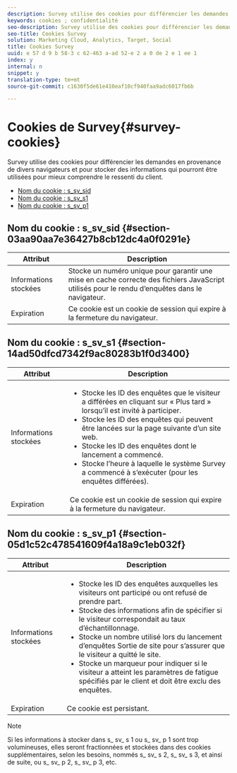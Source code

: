 ```yaml
---
description: Survey utilise des cookies pour différencier les demandes en provenance de divers navigateurs et pour stocker des informations qui pourront être utilisées pour mieux comprendre le ressenti du client.
keywords: cookies ; confidentialité
seo-description: Survey utilise des cookies pour différencier les demandes en provenance de divers navigateurs et pour stocker des informations qui pourront être utilisées pour mieux comprendre le ressenti du client.
seo-title: Cookies Survey
solution: Marketing Cloud, Analytics, Target, Social
title: Cookies Survey
uuid: e 57 d 9 b 58-3 c 62-463 a-ad 52-e 2 a 0 de 2 e 1 ee 1
index: y
internal: n
snippet: y
translation-type: tm+mt
source-git-commit: c1630f5de61e410eaf10cf940faa9adc6017fb6b

---
```



# Cookies de Survey{#survey-cookies}

Survey utilise des cookies pour différencier les demandes en provenance de divers navigateurs et pour stocker des informations qui pourront être utilisées pour mieux comprendre le ressenti du client.

* [Nom du cookie : s_sv_sid](../cookies-overview/cookies-survey.md#section-03aa90aa7e36427b8cb12dc4a0f0291e)
* [Nom du cookie : s_sv_s1](../cookies-overview/cookies-survey.md#section-14ad50dfcd7342f9ac80283b1f0d3400)
* [Nom du cookie : s_sv_p1](../cookies-overview/cookies-survey.md#section-05d1c52c478541609f4a18a9c1eb032f)

## Nom du cookie : s_sv_sid {#section-03aa90aa7e36427b8cb12dc4a0f0291e}

| Attribut | Description |
|---|---|
| Informations stockées | Stocke un numéro unique pour garantir une mise en cache correcte des fichiers JavaScript utilisés pour le rendu d’enquêtes dans le navigateur. |
| Expiration | Ce cookie est un cookie de session qui expire à la fermeture du navigateur. |

## Nom du cookie : s_sv_s1 {#section-14ad50dfcd7342f9ac80283b1f0d3400}

<table id="table_6835D64C5D464A049F576621F2BE3FAD"> 
 <thead> 
  <tr> 
   <th colname="col1" class="entry"> Attribut </th> 
   <th colname="col2" class="entry"> Description </th> 
  </tr> 
 </thead>
 <tbody> 
  <tr> 
   <td colname="col1"> Informations stockées </td> 
   <td colname="col2"> <p> 
     <ul id="ul_350369AFBEFF49938026D7D25D012A88"> 
      <li id="li_EA3D03382BFA474B802D1EE2054FABDB">Stocke les ID des enquêtes que le visiteur a différées en cliquant sur « Plus tard » lorsqu’il est invité à participer. </li> 
      <li id="li_6111E8D568D64D7CBFB906046134025C"> Stocke les ID des enquêtes qui peuvent être lancées sur la page suivante d’un site web. </li> 
      <li id="li_A16519F487654435B50577DA08654E70">Stocke les ID des enquêtes dont le lancement a commencé. </li> 
      <li id="li_8322C91846AB4A65B277C435D61660BF">Stocke l’heure à laquelle le système Survey a commencé à s’exécuter (pour les enquêtes différées). </li> 
     </ul> </p> </td> 
  </tr> 
  <tr> 
   <td colname="col1"> Expiration </td> 
   <td colname="col2"> Ce cookie est un cookie de session qui expire à la fermeture du navigateur. </td> 
  </tr> 
 </tbody> 
</table>

## Nom du cookie : s_sv_p1 {#section-05d1c52c478541609f4a18a9c1eb032f}

<table id="table_8F6CC83D32D54BEE99884318AD126C98"> 
 <thead> 
  <tr> 
   <th colname="col1" class="entry"> Attribut </th> 
   <th colname="col2" class="entry"> Description </th> 
  </tr> 
 </thead>
 <tbody> 
  <tr> 
   <td colname="col1"> Informations stockées </td> 
   <td colname="col2"> <p> 
     <ul id="ul_A2717AD89DA540468963E9E7FBD382D5"> 
      <li id="li_21B0165911C74BA796111E9C93142B95">Stocke les ID des enquêtes auxquelles les visiteurs ont participé ou ont refusé de prendre part. </li> 
      <li id="li_DD966285CAE7438C9E43AFC4E91569F8">Stocke des informations afin de spécifier si le visiteur correspondait au taux d’échantillonnage. </li> 
      <li id="li_27BD16FE78BC46C3846BFFE4DF65BCB3">Stocke un nombre utilisé lors du lancement d’enquêtes Sortie de site pour s’assurer que le visiteur a quitté le site. </li> 
      <li id="li_0C9FF8939615407BB9A0DB24C7C31CE6">Stocke un marqueur pour indiquer si le visiteur a atteint les paramètres de fatigue spécifiés par le client et doit être exclu des enquêtes. </li> 
     </ul> </p> </td> 
  </tr> 
  <tr> 
   <td colname="col1"> Expiration </td> 
   <td colname="col2"> Ce cookie est persistant. </td> 
  </tr> 
 </tbody> 
</table>

<a id="section_488AFFB899004968A2479B2423E6EEB7"></a>

>[!NOTE]
>
>Si les informations à stocker dans s_ sv_ s 1 ou s_ sv_ p 1 sont trop volumineuses, elles seront fractionnées et stockées dans des cookies supplémentaires, selon les besoins, nommés s_ sv_ s 2, s_ sv_ s 3, et ainsi de suite, ou s_ sv_ p 2, s_ sv_ p 3, etc.


